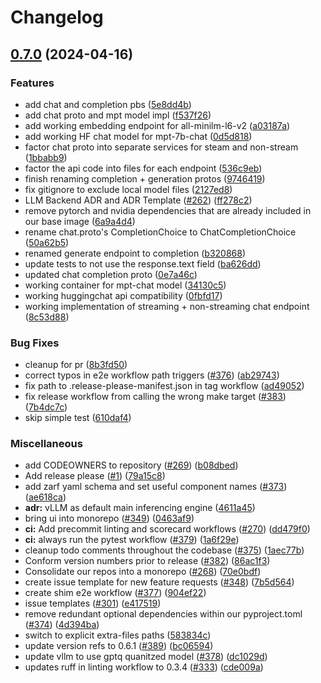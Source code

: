 # Changelog

## [0.7.0](https://github.com/YrrepNoj/leapfrogai-test/compare/v0.6.1...v0.7.0) (2024-04-16)


### Features

* add chat and completion pbs ([5e8dd4b](https://github.com/YrrepNoj/leapfrogai-test/commit/5e8dd4b83b17e920d8a8d1e15f88618dd8b86d79))
* add chat proto and mpt model impl ([f537f26](https://github.com/YrrepNoj/leapfrogai-test/commit/f537f26366cb05698f75fcf2cc02552208205115))
* add working embedding endpoint for all-minilm-l6-v2 ([a03187a](https://github.com/YrrepNoj/leapfrogai-test/commit/a03187a47905e1eec2af8f53fdba07761b6a4586))
* add working HF chat model for mpt-7b-chat ([0d5d818](https://github.com/YrrepNoj/leapfrogai-test/commit/0d5d818f7e730dc5941938351946adc8ce0f15d0))
* factor chat proto into separate services for steam and non-stream ([1bbabb9](https://github.com/YrrepNoj/leapfrogai-test/commit/1bbabb937fc2199050b955f2a4cfde1107059681))
* factor the api code into files for each endpoint ([536c9eb](https://github.com/YrrepNoj/leapfrogai-test/commit/536c9eb7bd021b90696afe3cc12401f6ae7fd105))
* finish renaming completion + generation protos ([9746419](https://github.com/YrrepNoj/leapfrogai-test/commit/974641932cf3861663ad868a5f7e64f803eab9b2))
* fix gitignore to exclude local model files ([2127ed8](https://github.com/YrrepNoj/leapfrogai-test/commit/2127ed82f4fd6de1501aba21b0c648d1091bb35a))
* LLM Backend ADR and ADR Template ([#262](https://github.com/YrrepNoj/leapfrogai-test/issues/262)) ([ff278c2](https://github.com/YrrepNoj/leapfrogai-test/commit/ff278c21b081785a6b82e3104a768a70b2b778de))
* remove pytorch and nvidia dependencies that are already included in our base image ([6a9a4d4](https://github.com/YrrepNoj/leapfrogai-test/commit/6a9a4d4074354023684e5465229f03dc776597b1))
* rename chat.proto's CompletionChoice to ChatCompletionChoice ([50a62b5](https://github.com/YrrepNoj/leapfrogai-test/commit/50a62b5e34795e2ee01c37248607bc3b92654cd6))
* renamed generate endpoint to completion ([b320868](https://github.com/YrrepNoj/leapfrogai-test/commit/b32086888bf1ee83f24f316f2bc3c5ae89f6ae6f))
* update tests to not use the response.text field ([ba626dd](https://github.com/YrrepNoj/leapfrogai-test/commit/ba626ddcc11e6504981fca2b2a11b63d339ea57f))
* updated chat completion proto ([0e7a46c](https://github.com/YrrepNoj/leapfrogai-test/commit/0e7a46cce4e94736d6cfc0ec936c7001ea39b299))
* working container for mpt-chat model ([34130c5](https://github.com/YrrepNoj/leapfrogai-test/commit/34130c5cd1d590720307bd36bdee4baf66d3f8e5))
* working huggingchat api compatibility ([0fbfd17](https://github.com/YrrepNoj/leapfrogai-test/commit/0fbfd171c3d186c6dea46951e51936ff5e38b77d))
* working implementation of streaming + non-streaming chat endpoint ([8c53d88](https://github.com/YrrepNoj/leapfrogai-test/commit/8c53d88e4722d771578cf2c45db0c23034e3dbd8))


### Bug Fixes

* cleanup for pr ([8b3fd50](https://github.com/YrrepNoj/leapfrogai-test/commit/8b3fd5052864316c5aaefc75f7eca77378d03b37))
* correct typos in e2e workflow path triggers ([#376](https://github.com/YrrepNoj/leapfrogai-test/issues/376)) ([ab29743](https://github.com/YrrepNoj/leapfrogai-test/commit/ab297431d2d5acb26b4d6f5c3e231e904b0b7e76))
* fix path to .release-please-manifest.json in tag workflow ([ad49052](https://github.com/YrrepNoj/leapfrogai-test/commit/ad49052a6ebbc3b0d1317a3149d849a69ffa37bb))
* fix release workflow from calling the wrong make target ([#383](https://github.com/YrrepNoj/leapfrogai-test/issues/383)) ([7b4dc7c](https://github.com/YrrepNoj/leapfrogai-test/commit/7b4dc7c658afc7ca7118dacb781d2451d82d6cab))
* skip simple test ([610daf4](https://github.com/YrrepNoj/leapfrogai-test/commit/610daf4417c0e854b0bdc24cee6a27e43770be0c))


### Miscellaneous

* add CODEOWNERS to repository ([#269](https://github.com/YrrepNoj/leapfrogai-test/issues/269)) ([b08dbed](https://github.com/YrrepNoj/leapfrogai-test/commit/b08dbed0a858ec68d469e9eeb1966b02a2d97cce))
* Add release please ([#1](https://github.com/YrrepNoj/leapfrogai-test/issues/1)) ([79a15c8](https://github.com/YrrepNoj/leapfrogai-test/commit/79a15c85c706b1c922541927916dd0b64a22fc61))
* add zarf yaml schema and set useful component names ([#373](https://github.com/YrrepNoj/leapfrogai-test/issues/373)) ([ae618ca](https://github.com/YrrepNoj/leapfrogai-test/commit/ae618cab3c347fbcb07d67e0b434a0d09e15e80e))
* **adr:** vLLM as default main inferencing engine ([4611a45](https://github.com/YrrepNoj/leapfrogai-test/commit/4611a45ca69a88e2ae8f775ec1e60fe1fd180d49))
* bring ui into monorepo ([#349](https://github.com/YrrepNoj/leapfrogai-test/issues/349)) ([0463af9](https://github.com/YrrepNoj/leapfrogai-test/commit/0463af916558bb46c965a7a37b2ef169d1c3a4dc))
* **ci:** Add precommit linting and scorecard workflows ([#270](https://github.com/YrrepNoj/leapfrogai-test/issues/270)) ([dd479f0](https://github.com/YrrepNoj/leapfrogai-test/commit/dd479f0770d3bc72308e683fbf32fa987c25df55))
* **ci:** always run the pytest workflow ([#379](https://github.com/YrrepNoj/leapfrogai-test/issues/379)) ([1a6f29e](https://github.com/YrrepNoj/leapfrogai-test/commit/1a6f29e5d4bba9a73e917241d232a341b79ec28f))
* cleanup todo comments throughout the codebase ([#375](https://github.com/YrrepNoj/leapfrogai-test/issues/375)) ([1aec77b](https://github.com/YrrepNoj/leapfrogai-test/commit/1aec77b6778a3c9a6bce7da291f9c11a88bed9cd))
* Conform version numbers prior to release ([#382](https://github.com/YrrepNoj/leapfrogai-test/issues/382)) ([86ac1f3](https://github.com/YrrepNoj/leapfrogai-test/commit/86ac1f36ffdea433584d49badc22ff495188476d))
* Consolidate our repos into a monorepo ([#268](https://github.com/YrrepNoj/leapfrogai-test/issues/268)) ([70e0bdf](https://github.com/YrrepNoj/leapfrogai-test/commit/70e0bdfd659169174d6e6dfb7864faded7ab0d00))
* create issue template for new feature requests ([#348](https://github.com/YrrepNoj/leapfrogai-test/issues/348)) ([7b5d564](https://github.com/YrrepNoj/leapfrogai-test/commit/7b5d56464d4ec11df53eea77707c377fdf2344e1))
* create shim e2e workflow ([#377](https://github.com/YrrepNoj/leapfrogai-test/issues/377)) ([904ef22](https://github.com/YrrepNoj/leapfrogai-test/commit/904ef2245072226ecd77636343a35b308fbadf1c))
* issue templates ([#301](https://github.com/YrrepNoj/leapfrogai-test/issues/301)) ([e417519](https://github.com/YrrepNoj/leapfrogai-test/commit/e41751954caeb9837989cc4392b182bcfdab4e56))
* remove redundant optional dependencies within our pyproject.toml ([#374](https://github.com/YrrepNoj/leapfrogai-test/issues/374)) ([4d394ba](https://github.com/YrrepNoj/leapfrogai-test/commit/4d394baf81d2c1ecd4158292b27b3d1629f44d1d))
* switch to explicit extra-files paths ([583834c](https://github.com/YrrepNoj/leapfrogai-test/commit/583834c79d40b1ae854606cc3f656a5ff2e669e1))
* update version refs to 0.6.1 ([#389](https://github.com/YrrepNoj/leapfrogai-test/issues/389)) ([bc06594](https://github.com/YrrepNoj/leapfrogai-test/commit/bc065949ec16de04fb97c88607e8c8e4882b55f0))
* update vllm to use gptq quanitzed model ([#378](https://github.com/YrrepNoj/leapfrogai-test/issues/378)) ([dc1029d](https://github.com/YrrepNoj/leapfrogai-test/commit/dc1029d0d9c1cc7717d592f9cbe8067cf58e9d13))
* updates ruff in linting workflow to 0.3.4 ([#333](https://github.com/YrrepNoj/leapfrogai-test/issues/333)) ([cde009a](https://github.com/YrrepNoj/leapfrogai-test/commit/cde009a3de8fb6d3f8f1e3ca115d85c576e078ae))
